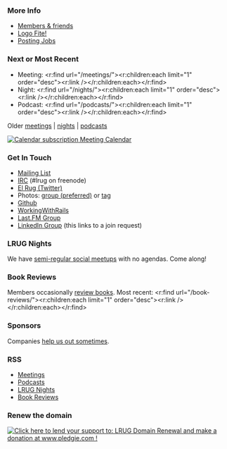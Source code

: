 ### More Info

* [Members & friends](/members-and-friends/)
* [Logo Fite!](/what-are-we-going-to-do-about-a-logo/)
* [Posting Jobs](/posting-jobs/)

### Next or Most Recent

* Meeting: <r:find url="/meetings/"><r:children:each limit="1" order="desc"><r:link /></r:children:each></r:find>
* Night: <r:find url="/nights/"><r:children:each limit="1" order="desc"><r:link /></r:children:each></r:find>
* Podcast: <r:find url="/podcasts/"><r:children:each limit="1" order="desc"><r:link /></r:children:each></r:find>

Older [meetings](/meetings/) \| [nights](/nights/) \| [podcasts](/podcasts/)

<span class="calendar-link">[![Calendar subscription](http://assets.lrug.org/images/calendar_down.gif) Meeting Calendar](/meeting-calendar)</span>

### Get In Touch

* [Mailing List](http://lrug.org/mailing-list)
* [IRC](/irc/) (#lrug on freenode)
* [El Rug (Twitter)](http://twitter.com/lrug)
* Photos: [group (preferred)](http://flickr.com/groups/680991@N25/) or [tag](http://flickr.com/photos/tags/lrug/)
* [Github](http://github.com/lrug)
* [WorkingWithRails](http://www.workingwithrails.com/group/3831-london-ruby-users-group)
* [Last.FM Group](http://www.last.fm/group/LRUG)
* [LinkedIn Group](http://www.linkedin.com/e/gis/117315/0027271A7866) (this links to a join request)

### LRUG Nights

We have [semi-regular social meetups](/nights/) with no agendas.  Come along!

### Book Reviews

Members occasionally [review books](/book-reviews/).  Most recent: <r:find url="/book-reviews/"><r:children:each limit="1" order="desc"><r:link /></r:children:each></r:find>

### Sponsors

Companies [help us out sometimes](/sponsors).

### RSS

* [Meetings](/rss/meetings/)
* [Podcasts](/rss/podcasts/)
* [LRUG Nights](/rss/nights/)
* [Book Reviews](/rss/book-reviews/)

### Renew the domain

<a href='http://www.pledgie.com/campaigns/2732'><img alt='Click here to lend your support to: LRUG Domain Renewal and make a donation at www.pledgie.com !' src='http://www.pledgie.com/campaigns/2732.png?skin_name=chrome' border='0' /></a>

